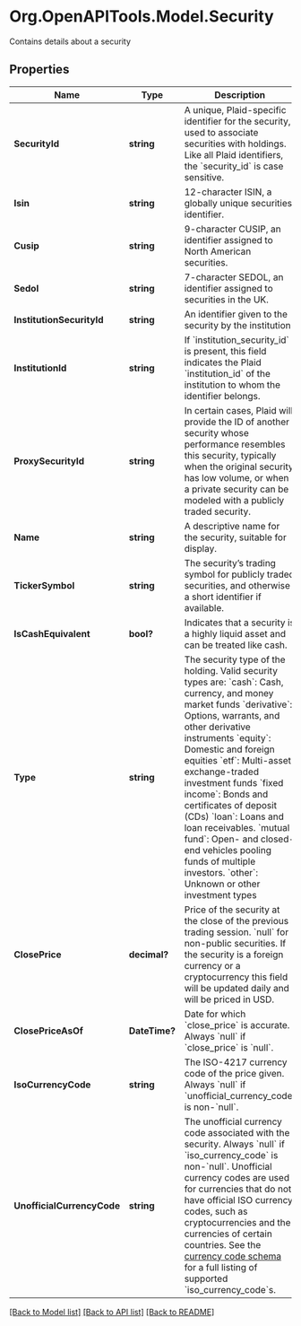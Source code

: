 # Org.OpenAPITools.Model.Security
Contains details about a security

## Properties

Name | Type | Description | Notes
------------ | ------------- | ------------- | -------------
**SecurityId** | **string** | A unique, Plaid-specific identifier for the security, used to associate securities with holdings. Like all Plaid identifiers, the &#x60;security_id&#x60; is case sensitive. | 
**Isin** | **string** | 12-character ISIN, a globally unique securities identifier. | 
**Cusip** | **string** | 9-character CUSIP, an identifier assigned to North American securities. | 
**Sedol** | **string** | 7-character SEDOL, an identifier assigned to securities in the UK. | 
**InstitutionSecurityId** | **string** | An identifier given to the security by the institution | 
**InstitutionId** | **string** | If &#x60;institution_security_id&#x60; is present, this field indicates the Plaid &#x60;institution_id&#x60; of the institution to whom the identifier belongs. | 
**ProxySecurityId** | **string** | In certain cases, Plaid will provide the ID of another security whose performance resembles this security, typically when the original security has low volume, or when a private security can be modeled with a publicly traded security. | 
**Name** | **string** | A descriptive name for the security, suitable for display. | 
**TickerSymbol** | **string** | The security’s trading symbol for publicly traded securities, and otherwise a short identifier if available. | 
**IsCashEquivalent** | **bool?** | Indicates that a security is a highly liquid asset and can be treated like cash. | 
**Type** | **string** | The security type of the holding. Valid security types are:  &#x60;cash&#x60;: Cash, currency, and money market funds  &#x60;derivative&#x60;: Options, warrants, and other derivative instruments  &#x60;equity&#x60;: Domestic and foreign equities  &#x60;etf&#x60;: Multi-asset exchange-traded investment funds  &#x60;fixed income&#x60;: Bonds and certificates of deposit (CDs)  &#x60;loan&#x60;: Loans and loan receivables.  &#x60;mutual fund&#x60;: Open- and closed-end vehicles pooling funds of multiple investors.  &#x60;other&#x60;: Unknown or other investment types | 
**ClosePrice** | **decimal?** | Price of the security at the close of the previous trading session. &#x60;null&#x60; for non-public securities. If the security is a foreign currency or a cryptocurrency this field will be updated daily and will be priced in USD. | 
**ClosePriceAsOf** | **DateTime?** | Date for which &#x60;close_price&#x60; is accurate. Always &#x60;null&#x60; if &#x60;close_price&#x60; is &#x60;null&#x60;. | 
**IsoCurrencyCode** | **string** | The ISO-4217 currency code of the price given. Always &#x60;null&#x60; if &#x60;unofficial_currency_code&#x60; is non-&#x60;null&#x60;. | 
**UnofficialCurrencyCode** | **string** | The unofficial currency code associated with the security. Always &#x60;null&#x60; if &#x60;iso_currency_code&#x60; is non-&#x60;null&#x60;. Unofficial currency codes are used for currencies that do not have official ISO currency codes, such as cryptocurrencies and the currencies of certain countries.  See the [currency code schema](https://plaid.com/docs/api/accounts#currency-code-schema) for a full listing of supported &#x60;iso_currency_code&#x60;s. | 

[[Back to Model list]](../README.md#documentation-for-models) [[Back to API list]](../README.md#documentation-for-api-endpoints) [[Back to README]](../README.md)

